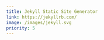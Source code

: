 ```yaml
---
title: Jekyll Static Site Generator
link: https://jekyllrb.com/
image: /images/jekyll.svg
priority: 5
---
```

